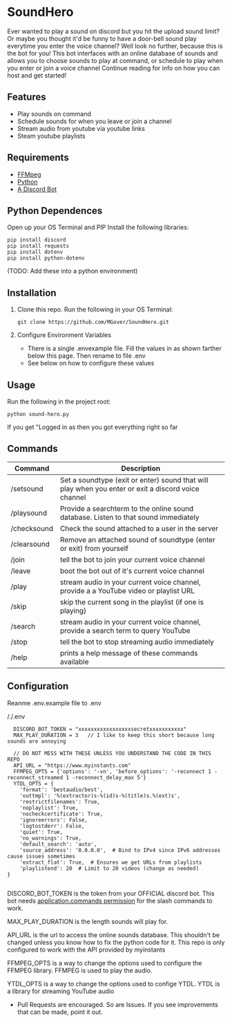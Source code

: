 # SoundHero
Ever wanted to play a sound on discord but you hit the upload sound limit?
Or maybe you thought it'd be funny to have a door-bell sound play everytime you enter the voice channel?
Well look no further, because this is the bot for you!
This bot interfaces with an online database of sounds and allows you to choose sounds to play at command, or schedule to play when you enter or join a voice channel
Continue reading for info on how you can host and get started!

## Features
- Play sounds on command
- Schedule sounds for when you leave or join a channel
- Stream audio from youtube via youtube links
- Steam youtube playlists

## Requirements
- [FFMpeg](https://www.ffmpeg.org/)
- [Python](https://www.python.org/)
- [A Discord Bot](https://discord.com/developers/applications)

## Python Dependences
Open up your OS Terminal and PIP Install the following libraries:
```
pip install discord
pip install requests
pip install dotenv
pip install python-dotenv
```

(TODO: Add these into a python environment)

## Installation
1. Clone this repo. Run the following in your OS Terminal:
   
   ```
   git clone https://github.com/MGover/SoundHero.git
   ```

5. Configure Environment Variables
   - There is a single .envexample file. Fill the values in as shown farther below this page. Then rename to file .env
   - See below on how to configure these values
  
## Usage
Run the following in the project root:

```
python sound-hero.py
```

If you get "Logged in as <BotNameHere> then you got everything right so far

## Commands
|Command|Description|
|---------|---------|
|/setsound <soundtype> <soundname>| Set a soundtype (exit or enter) sound that will play when you enter or exit a discord voice channel|
|/playsound <searchterm>| Provide a searchterm to the online sound database. Listen to that sound immediately|
|/checksound <user>| Check the sound attached to a user in the server|
|/clearsound <soundtype>| Remove an attached sound of soundtype (enter or exit) from yourself|
|/join| tell the bot to join your current voice channel|
|/leave| boot the bot out of it's current voice channel|
|/play <url>| stream audio in your current voice channel, provide a a YouTube video or playlist URL|
|/skip| skip the current song in the playlist (if one is playing)|
|/search| stream audio in your current voice channel, provide a search term to query YouTube|
|/stop| tell the bot to stop streaming audio immediately|
|/help| prints a help message of these commands available|

## Configuration
Reanme .env.example file to .env

/./.env

```
  DISCORD_BOT_TOKEN = "xxxxxxxxxxxxxxxxxsecretxxxxxxxxxxx"
  MAX_PLAY_DURATION = 3   // I like to keep this short because long sounds are annoying

  // DO NOT MESS WITH THESE UNLESS YOU UNDERSTAND THE CODE IN THIS REPO
  API_URL = "https://www.myinstants.com"
  FFMPEG_OPTS = {'options': '-vn', 'before_options': '-reconnect 1 -reconnect_streamed 1 -reconnect_delay_max 5'}
  YTDL_OPTS = {
    'format': 'bestaudio/best',
    'outtmpl': '%(extractor)s-%(id)s-%(title)s.%(ext)s',
    'restrictfilenames': True,
    'noplaylist': True,
    'nocheckcertificate': True,
    'ignoreerrors': False,
    'logtostderr': False,
    'quiet': True,
    'no_warnings': True,
    'default_search': 'auto',
    'source_address': '0.0.0.0',  # Bind to IPv4 since IPv6 addresses cause issues sometimes
    'extract_flat': True,  # Ensures we get URLs from playlists
    'playlistend': 20  # Limit to 20 videos (change as needed)
}
  
```

DISCORD_BOT_TOKEN is the token from your OFFICIAL discord bot. This bot needs [application.commands permission](https://discord.com/developers/docs/topics/permissions) for the slash commands to work. 

MAX_PLAY_DURATION is the length sounds will play for.

API_URL is the url to access the online sounds database. This shouldn't be changed unless you know how to fix the python code for it. This repo is only configured to work with the API provided by myinstants

FFMPEG_OPTS is a way to change the options used to configure the FFMPEG library. FFMPEG is used to play the audio.

YTDL_OPTS is a way to change the options used to confige YTDL. YTDL is a library for streaming YouTube audio

- Pull Requests are encouraged. So are Issues. If you see improvements that can be made, point it out.
  
